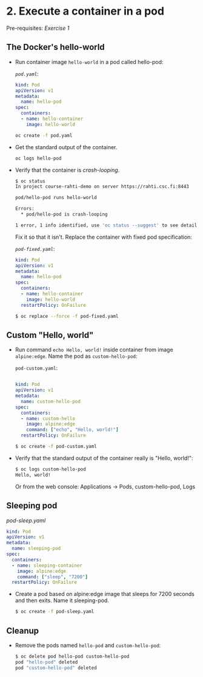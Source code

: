 # 2. Execute a container in a pod

Pre-requisites: *Exercise 1*

## The Docker's hello-world

* Run container image `hello-world` in a pod called hello-pod:

  *`pod.yaml`*:

  ```yaml
  kind: Pod
  apiVersion: v1
  metadata:
    name: hello-pod
  spec:
    containers:
    - name: hello-container
      image: hello-world
  ```
  ```bash
  oc create -f pod.yaml
  ```
  
* Get the standard output of the container. 

  ```bash
  oc logs hello-pod
  ```

* Verify that the container is *crash-looping*.
  
  ```bash
  $ oc status
  In project course-rahti-demo on server https://rahti.csc.fi:8443

  pod/hello-pod runs hello-world

  Errors:
    * pod/hello-pod is crash-looping

  1 error, 1 info identified, use 'oc status --suggest' to see details.
  ```

  Fix it so that it isn't. Replace the container with fixed pod specification:

  *`pod-fixed.yaml`*:
  ```yaml
  kind: Pod
  apiVersion: v1
  metadata:
    name: hello-pod
  spec:
    containers:
    - name: hello-container
      image: hello-world
    restartPolicy: OnFailure
  ```

  ```bash
  $ oc replace --force -f pod-fixed.yaml
  ```

## Custom "Hello, world"

* Run command `echo Hello, world!` inside container from image `alpine:edge`. Name the pod as `custom-hello-pod`:

  `pod-custom.yaml`:
  ```yaml

  kind: Pod
  apiVersion: v1
  metadata:
    name: custom-hello-pod
  spec:
    containers:
    - name: custom-hello
      image: alpine:edge
      command: ["echo", "Hello, world!"]
    restartPolicy: OnFailure
  ```

  ```bash
  $ oc create -f pod-custom.yaml
  ```

* Verify that the standard output of the container really is "Hello, world!":

  ```bash
  $ oc logs custom-hello-pod
  Hello, world!
  ```

    Or from the web console: Applications → Pods, custom-hello-pod, Logs

## Sleeping pod

*pod-sleep.yaml*
```yaml
kind: Pod
apiVersion: v1
metadata:
  name: sleeping-pod
spec:
  containers:
  - name: sleeping-container
    image: alpine:edge
    command: ["sleep", "7200"]
  restartPolicy: OnFailure
```

* Create a pod based on alpine:edge image that sleeps for 7200 seconds and then exits. Name it sleeping-pod.

   ```bash
   $ oc create -f pod-sleep.yaml
   ```

## Cleanup

* Remove the pods named `hello-pod` and `custom-hello-pod`:

  ```bash
  $ oc delete pod hello-pod custom-hello-pod
  pod "hello-pod" deleted
  pod "custom-hello-pod" deleted
  ```
